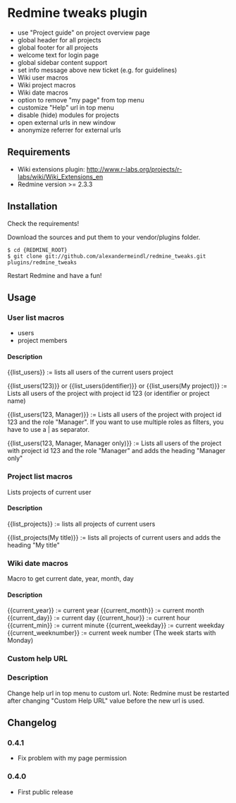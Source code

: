 # Redmine tweaks plugin

* use "Project guide" on project overview page
* global header for all projects
* global footer for all projects
* welcome text for login page
* global sidebar content support
* set info message above new ticket (e.g. for guidelines)
* Wiki user macros
* Wiki project macros
* Wiki date macros
* option to remove "my page" from top menu
* customize "Help" url in top menu
* disable (hide) modules for projects
* open external urls in new window
* anonymize referrer for external urls


## Requirements

* Wiki extensions plugin: http://www.r-labs.org/projects/r-labs/wiki/Wiki_Extensions_en
* Redmine version >= 2.3.3


## Installation

Check the requirements!

Download the sources and put them to your vendor/plugins folder.

    $ cd {REDMINE_ROOT}
    $ git clone git://github.com/alexandermeindl/redmine_tweaks.git plugins/redmine_tweaks

Restart Redmine and have a fun!


## Usage

### User list macros

* users
* project members

#### Description

{{list_users}} := lists all users of the current users project

{{list_users(123)}} or {{list_users(identifier)}} or {{list_users(My project)}} := Lists all users of the project with project id 123 (or identifier or project name)

{{list_users(123, Manager)}} := Lists all users of the project with project id 123 and the role "Manager". If you want to use multiple roles as filters, you have to use a | as separator.

{{list_users(123, Manager, Manager only)}} := Lists all users of the project with project id 123 and the role "Manager" and adds the heading "Manager only"


### Project list macros

Lists projects of current user

#### Description

{{list_projects}} := lists all projects of current users

{{list_projects(My title)}} := lists all projects of current users and adds the heading "My title"


### Wiki date macros

Macro to get current date, year, month, day

#### Description

{{current_year}} := current year
{{current_month}} := current month
{{current_day}} := current day
{{current_hour}} := current hour
{{current_min}} := current minute
{{current_weekday}} := current weekday
{{current_weeknumber}} := current week number (The week starts with Monday)


### Custom help URL

### Description

Change help url in top menu to custom url.
Note: Redmine must be restarted after changing "Custom Help URL"</tt> value before the new url is used.


## Changelog

### 0.4.1

- Fix problem with my page permission

### 0.4.0

- First public release
